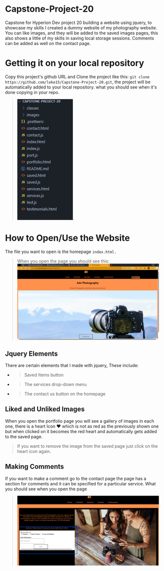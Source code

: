 # Capstone-Project-20
Capstone for Hyperion Dev project 20 building a website using jquery, to showcase my skills I created a dummy website of my photography website. You can like images, and they will be added to the saved images pages, this also shows a little of my skills in saving local storage sessions. Comments can be added as well on the contact page.

# Getting it on your local repository
Copy this project's github URL and Clone the project like this:
`git clone https://github.com/leke15/Capstone-Project-20.git`, the project will be automatically added to your local repository.
what you should see when it's done copying in your repo.
>![Screenshot of repo folders](/images/Screenshot.png).

# How to Open/Use the Website
The file you want to open is the homepage
`index.html.`
> When you open the page you should see this:
> ![Screenshot of Capstone 20](images/Publish_Website.png)
## Jquery Elements
There are certain elements that I made with jquery, These include:
- > Saved Items button
- > The services drop-down menu
- > The contact us button on the homepage

## Liked and Unliked Images
When you open the portfolio page you will see a gallery of images in each one, there is a heart Icon ❤️ which is not as red as the previously shown one but when clicked on it becomes the red heart and automatically gets added to the saved page. 
> If you want to remove the image from the saved page just click on the heart icon again.
## Making Comments
If you want to make a comment go to the contact page the page has a section for comments and it can be specified for a particular service.
What you should see when you open the page
> ![Screenshot of the contact page](images/com.png)

